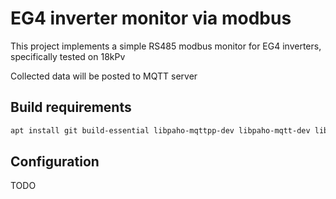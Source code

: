 # EG4 inverter monitor via modbus

This project implements a simple RS485 modbus monitor for EG4 inverters,
specifically tested on 18kPv

Collected data will be posted to MQTT server

## Build requirements

```bash
apt install git build-essential libpaho-mqttpp-dev libpaho-mqtt-dev libjsoncpp-dev libmodbus-dev nodejs yq
```

## Configuration

TODO
